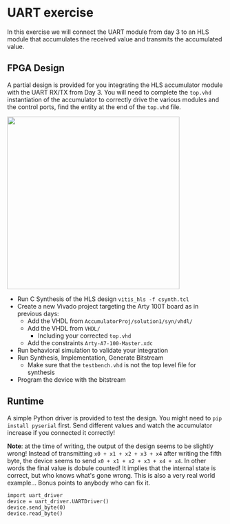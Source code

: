 # UART exercise

In this exercise we will connect the UART module from day 3 to an HLS module that accumulates the received value and transmits the accumulated value.

## FPGA Design

A partial design is provided for you integrating the HLS accumulator module with the UART RX/TX from Day 3.
You will need to complete the `top.vhd` instantiation of the accumulator to correctly drive the various modules and the control ports, find the entity at the end of the `top.vhd` file.

<img src="https://docs.amd.com/api/khub/maps/wsGrDyp6~9qclJFHVNa2XQ/resources/3VRYInJaiVzwWZEiCer3eg-wsGrDyp6~9qclJFHVNa2XQ/resized-content?v=55f7ea60f5573ec9&Ft-Calling-App=ft/turnkey-portal" width="400" />

- Run C Synthesis of the HLS design `vitis_hls -f csynth.tcl`
- Create a new Vivado project targeting the Arty 100T board as in previous days:
    - Add the VHDL from `AccumulatorProj/solution1/syn/vhdl/`
    - Add the VHDL from `VHDL/`
        - Including your corrected `top.vhd`
    - Add the constraints `Arty-A7-100-Master.xdc`
- Run behavioral simulation to validate your integration
- Run Synthesis, Implementation, Generate Bitstream
    - Make sure that the `testbench.vhd` is not the top level file for synthesis
- Program the device with the bitstream

## Runtime

A simple Python driver is provided to test the design. You might need to `pip install pyserial` first.
Send different values and watch the accumulator increase if you connected it correctly!

**Note**: at the time of writing, the output of the design seems to be slightly wrong!
Instead of transmitting `x0 + x1 + x2 + x3 + x4` after writing the fifth byte, the device seems to send `x0 + x1 + x2 + x3 + x4 + x4`.
In other words the final value is dobule counted! It implies that the internal state is correct, but who knows what's gone wrong.
This is also a very real world example...
Bonus points to anybody who can fix it.

```
import uart_driver
device = uart_driver.UARTDriver()
device.send_byte(0)
device.read_byte()
```
